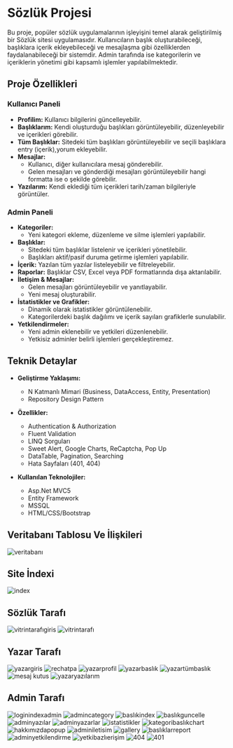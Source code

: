# Sözlük Projesi
Bu proje, popüler sözlük uygulamalarının işleyişini temel alarak geliştirilmiş bir Sözlük sitesi uygulamasıdır. Kullanıcıların başlık oluşturabileceği, başlıklara içerik ekleyebileceği ve mesajlaşma gibi özelliklerden faydalanabileceği bir sistemdir. Admin tarafında ise kategorilerin ve içeriklerin yönetimi gibi kapsamlı işlemler yapılabilmektedir.

## Proje Özellikleri

### Kullanıcı Paneli
- **Profilim:** Kullanıcı bilgilerini güncelleyebilir.
- **Başlıklarım:** Kendi oluşturduğu başlıkları görüntüleyebilir, düzenleyebilir ve içerikleri görebilir.
- **Tüm Başlıklar:** Sitedeki tüm başlıkları görüntüleyebilir ve seçili başlıklara entry (içerik),yorum ekleyebilir.
- **Mesajlar:** 
  - Kullanıcı, diğer kullanıcılara mesaj gönderebilir.
  - Gelen mesajları ve gönderdiği mesajları görüntüleyebilir hangi formatta ise o şekilde görebilir.
- **Yazılarım:** Kendi eklediği tüm içerikleri tarih/zaman bilgileriyle görüntüler.

### Admin Paneli
- **Kategoriler:** 
  - Yeni kategori ekleme, düzenleme ve silme işlemleri yapılabilir.
- **Başlıklar:** 
  - Sitedeki tüm başlıklar listelenir ve içerikleri yönetilebilir.
  - Başlıkları aktif/pasif duruma getirme işlemleri yapılabilir.
- **İçerik:** Yazılan tüm yazılar listeleyebilir ve filtreleyebilir.
- **Raporlar:** Başlıklar CSV, Excel veya PDF formatlarında dışa aktarılabilir.
- **İletişim & Mesajlar:** 
  - Gelen mesajları görüntüleyebilir ve yanıtlayabilir.
  - Yeni mesaj oluşturabilir.
- **İstatistikler ve Grafikler:** 
  - Dinamik olarak istatistikler görüntülenebilir.
  - Kategorilerdeki başlık dağılımı ve içerik sayıları grafiklerle sunulabilir.
- **Yetkilendirmeler:**
  - Yeni admin eklenebilir ve yetkileri düzenlenebilir.
  - Yetkisiz adminler belirli işlemleri gerçekleştiremez.

## Teknik Detaylar
- **Geliştirme Yaklaşımı:**
  - N Katmanlı Mimari (Business, DataAccess, Entity, Presentation)
  - Repository Design Pattern
- **Özellikler:**
  - Authentication & Authorization
  - Fluent Validation
  - LINQ Sorguları
  - Sweet Alert, Google Charts, ReCaptcha, Pop Up
  - DataTable, Pagination, Searching
  - Hata Sayfaları (401, 404)

- **Kullanılan Teknolojiler:**
  - Asp.Net MVC5
  - Entity Framework
  - MSSQL
  - HTML/CSS/Bootstrap


## Veritabanı Tablosu Ve İlişkileri
![veritabanı](https://github.com/user-attachments/assets/54ec2353-7106-417b-95cf-f8c82f2e6995)

## Site İndexi
![index](https://github.com/user-attachments/assets/f03624a5-c01c-4ea5-a2ac-30d7631a666b)

## Sözlük Tarafı
![vitrintarafıgiris](https://github.com/user-attachments/assets/706b6cb9-d66d-4ff4-9a99-5e083014285c)
![vitrintarafı](https://github.com/user-attachments/assets/f1a90fec-4417-445f-9030-57d50f9d2520)

## Yazar Tarafı
![yazargiris](https://github.com/user-attachments/assets/053da039-feaf-49da-8a27-5a1f2873759a)
![rechatpa](https://github.com/user-attachments/assets/56a3ecc4-1aa1-44bf-bfbe-14f57e4a9594)
![yazarprofil](https://github.com/user-attachments/assets/5cb5afa3-5e1e-4a5a-9e8c-4f9d7fb934b0)
![yazarbaslık](https://github.com/user-attachments/assets/7876ac2d-ba82-45e4-9363-d3711077e5b6)
![yazartümbaslık](https://github.com/user-attachments/assets/3abf0401-85bf-4400-a39c-645bf99657ae)
![mesaj kutus](https://github.com/user-attachments/assets/795c0938-994d-447c-87d3-54f929b2ed3c)
![yazaryazılarım](https://github.com/user-attachments/assets/afbc8620-715b-4600-9f2a-3064a2a6d72d)

## Admin Tarafı
![loginindexadmin](https://github.com/user-attachments/assets/7c64d999-0951-4242-8e40-e172984f4bf7)
![admincategory](https://github.com/user-attachments/assets/32b1a0ac-df1f-4dbe-9ba6-d747d8c75770)
![baslıkindex](https://github.com/user-attachments/assets/9984d2e4-8c77-4cd1-b43a-6470134ccc67)
![baslıkguncelle](https://github.com/user-attachments/assets/5ded33c0-9205-44ae-9cc0-29cc918b4e51)
![adminyazılar](https://github.com/user-attachments/assets/1b32aff8-aa0a-4fe6-8d8e-7c064b519f83)
![adminyazarlar](https://github.com/user-attachments/assets/a7bf83b2-8321-4106-9cfc-7d6d2c1c2dec)
![istatistikler](https://github.com/user-attachments/assets/a436acc9-fc98-4687-9dbc-a1f15363e661)
![kategoribaslıkchart](https://github.com/user-attachments/assets/358ea49d-cb45-432d-80f9-1b78cea7b493)
![hakkımızdapopup](https://github.com/user-attachments/assets/ff90613b-a6f5-48ef-8d1e-7d0df30881e2)
![adminiletisim](https://github.com/user-attachments/assets/13449e09-73aa-46fe-9a88-273cd0a2780a)
![gallery](https://github.com/user-attachments/assets/e0896a10-f145-410f-b90c-1a8b1bb8084d)
![baslıklarreport](https://github.com/user-attachments/assets/9d60d738-cc45-4f3b-832e-ad5dbbbba481)
![adminyetkilendirme](https://github.com/user-attachments/assets/888c3855-9b6d-4f3f-9dfd-72c4c1475214)
![yetkibazlıerişim](https://github.com/user-attachments/assets/fc0f5ac5-eb7e-40af-96d1-a57a1a793b1c)
![404](https://github.com/user-attachments/assets/4cecac25-ca5f-4268-8d8d-8910431fc4aa)
![401](https://github.com/user-attachments/assets/986548fb-fb7b-4237-b7d0-e64e17b3a873)





















